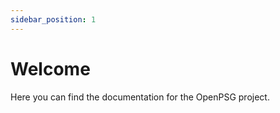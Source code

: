 ```yaml
---
sidebar_position: 1
---
```


# Welcome

Here you can find the documentation for the OpenPSG project.